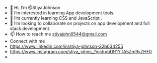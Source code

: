 - 👋 Hi, I’m @StiyaJohnson
- 👀 I’m interested in learning App development tools.
- 🌱 I’m currently learning  CSS and JavaScript .
- 💞️ I’m looking to collaborate on projects on app development and full stack development.
- 📫 How to reach me stiyajohn9544@gmail.com
- Connect with me
-   https://www.linkedin.com/in/stiya-johnson-32b634255
-   https://www.instagram.com/stiya_johns_?igsh=bDR1YTA5Zm9vZHF0
-  

<!---

--->
